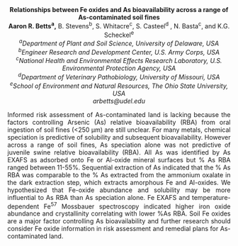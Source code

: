 <center><strong>Relationships between Fe oxides and As bioavailability across a range
of As-contaminated soil fines</strong>

<center><strong>Aaron R. Betts<sup>a</sup>,</strong> B. Stevens<sup>b</sup>, S. Whitacre<sup>c</sup>, S. Casteel<sup>d</sup> , N.
Basta<sup>c</sup>, and K.G. Scheckel<sup>e</sup>

<center><i><sup>a</sup>Department of Plant and Soil Science, University of Delaware, USA</i>

<center><i><sup>b</sup>Engineer Research and Development Center, U.S. Army Corps, USA</i>

<center><i><sup>c</sup>National Health and Environmental Effects Research Laboratory, U.S.
Environmental Protection Agency, USA</i>

<center><i><sup>d</sup>Department of Veterinary Pathobiology, University of Missouri, USA</i>

<center><i><sup>e</sup>School of Environment and Natural Resources, The Ohio State
University, USA</i>

<center><i>arbetts@udel.edu</i>

<p style="text-align:justify">Informed risk assessment of As-contaminated land is lacking because the
factors controlling Arsenic (As) relative bioavailability (RBA) from
oral ingestion of soil fines (&lt;250 μm) are still unclear. For many
metals, chemical speciation is predictive of solubility and subsequent
bioavailability. However across a range of soil fines, As speciation
alone was not predictive of juvenile swine relative bioavailability
(RBA). All As was identified by As EXAFS as adsorbed onto Fe or Al-oxide
mineral surfaces but % As RBA ranged between 11-55%. Sequential
extraction of As indicated that the % As RBA was comparable to the % As
extracted from the ammonium oxalate in the dark extraction step, which
extracts amorphous Fe and Al-oxides. We hypothesized that Fe-oxide
abundance and solubility may be more influential to As RBA than As
speciation alone. Fe EXAFS and temperature-dependent Fe<sup>57</sup> Mossbauer
spectroscopy indicated higher iron oxide abundance and crystallinity
correlating with lower %As RBA. Soil Fe oxides are a major factor
controlling As bioavailability and further research should consider Fe
oxide information in risk assessment and remedial plans for
As-contaminated land.
